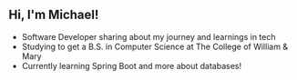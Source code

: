 ## Hi, I'm Michael!

- Software Developer sharing about my journey and learnings in tech<br/>
- Studying to get a B.S. in Computer Science at The College of William & Mary<br/>
- Currently learning Spring Boot and more about databases! <br/> 
